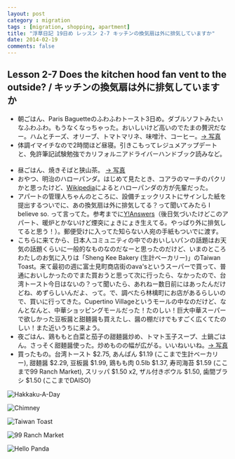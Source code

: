 ```yaml
---
layout: post
category : migration
tags : [migration, shopping, apartment]
title: "浮草日記 19日め レッスン 2-7 キッチンの換気扇は外に排気していますか"
date: 2014-02-19
comments: false
---
```

## Lesson 2-7 Does the kitchen hood fan vent to the outside? / キッチンの換気扇は外に排気していますか


* 朝ごはん、Paris Baguetteのふわふわトースト3日め。ダブルソフトみたいなふわふわ。もうなくなっちゃった。おいしいけど高いのでたまの贅沢だなー。ハムとチーズ、オリーブ、トマトマリネ、味噌汁、コーヒー。[-> 写真](http://instagram.com/p/kp9aH0FDRB/)
* 体調イマイチなので2時間ほど昼寝。引きこもってレジュメアップデートと、免許筆記試験勉強でカリフォルニアドライバーハンドブック読みなど。 &nbsp; 
* 昼ごはん、焼きそばと狭山茶。 [-> 写真](http://instagram.com/p/kp9n0XlDRZ/)
* おやつ、明治のハローパンダ。はじめて見たとき、コアラのマーチのパクリかと思ったけど、[Wikipedia](http://ja.wikipedia.org/wiki/%E3%82%B3%E3%82%A2%E3%83%A9%E3%81%AE%E3%83%9E%E3%83%BC%E3%83%81)によるとハローパンダの方が先輩だった。
* アパートの管理人ちゃんのところに、設備チェックリストにサインした紙を提出するついでに、あの換気扇は外に排気してる？って聞いてみたら I believe so. って言ってた。参考までに[Y!Answers](http://answers.yahoo.com/question/index?qid=20090510001521AAoRCcj)（後日気づいたけどこのアパート、暖炉とかないけど煙突にょきにょき生えてる。やっぱり外に排気してると思う！）。郵便受けに入ってた知らない人宛の手紙もついでに渡す。 
* こちらに来てから、日本人コミュニティの中でのおいしいパンの話題はお天気の話題くらいに一般的なものなのだなーと思ったのだけど、いまのところわたしのお気に入りは「Sheng Kee Bakery (生計ベーカリー)」のTaiwan Toast。来て最初の週に富士見町商店街のava'sというスーパーで買って、普通においしかったのでまた買おうと思って次に行ったら、なかったので、台湾トースト今日はないの？って聞いたら、あれねー数日前にはあったんだけどね、めずらしいんだよ、って。で、調べたら林檎町にお店があるらしいので、買いに行ってきた。Cupertino Villageというモールの中なのだけど、なんとなんと、中華ショッピングモールだった！たのしい！巨大中華スーパーで欲しかった豆板醤と甜麺醤も買えたし、醤の棚だけでもすごく広くてたのしい！また近いうちに来よう。
* 夜ごはん、鶏ももと白菜と茄子の甜麺醤炒め、トマト玉子スープ、土鍋ごはん。さっそく甜麺醤使った。炒めものの幅が広がる。いいねいいね。[-> 写真](http://instagram.com/p/kp-ET5lDR-/)
* 買ったもの。台湾トースト $2.75, あんぱん $1.19 (ここまで生計ベーカリー), 甜麺醤 $2.29, 豆板醤 $1.99, 鶏もも肉 0.5lb $1.37, 寿司海苔 $1.59 (ここまで99 Ranch Market), スリッパ $1.50 x2, ザル付きボウル $1.50, 歯間ブラシ $1.50 (ここまでDAISO)

![Hakkaku-A-Day](https://lh4.googleusercontent.com/-P7st-yuubAs/UwWdBsf73bI/AAAAAAAB6HM/3Ww-hadvxLI/w620-h465-no/P1150572.JPG)

![Chimney](https://lh6.googleusercontent.com/-CeEryDu0444/UwwEm1A0tyI/AAAAAAAB6-A/7BVjecUGJTs/w620-h465-no/14+-+1)

![Taiwan Toast](https://lh3.googleusercontent.com/-R5aAzTXEk08/UwpGI3CfpxI/AAAAAAAB6vA/Z38sXF_6goc/w620-h465-no/P1150559.JPG)

![99 Ranch Market](https://lh3.googleusercontent.com/-MkNVhFw8yqY/UwpGOmzQVlI/AAAAAAAB6vY/qL904OzAni8/w620-h465-no/P1150562.JPG)

![Hello Panda](https://lh4.googleusercontent.com/-chZF52dXeV4/UwpGLF9zFRI/AAAAAAAB6vM/ZsKkiVFHpL8/w620-h465-no/P1150554.JPG)



